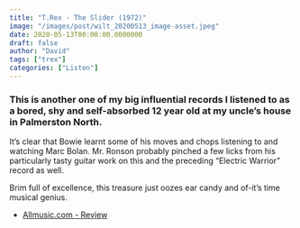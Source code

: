 ```yaml
---
title: "T.Rex - The Slider (1972)"
image: "/images/post/wilt_20200513_image-asset.jpeg"
date: 2020-05-13T00:00:00.0000000
draft: false
author: "David"
tags: ["trex"]
categories: ["Listen"]
---
```

### This is another one of my big influential records I listened to as a bored, shy and self-absorbed 12 year old at my uncle’s house in Palmerston North.   
  
It’s clear that Bowie learnt some of his moves and chops listening to and watching Marc Bolan. Mr. Ronson probably pinched a few licks from his particularly tasty guitar work on this and the preceding “Electric Warrior” record as well.    
  
Brim full of excellence, this treasure just oozes ear candy and of-it’s time musical genius. 

-  [Allmusic.com - Review](https://www.allmusic.com/album/the-slider-mw0000189278)